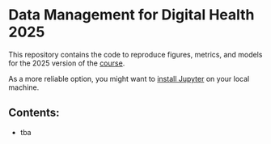 # Data Management for Digital Health 2025

This repository contains the code to reproduce figures, metrics, and models for the 2025 version of the [course](https://hpi.de/digital-health-cluster/teaching/summer-term-2025/data-management-for-digital-health.html).

As a more reliable option, you might want to [install Jupyter](https://jupyter.org/) on your local machine.

## Contents:

* tba
